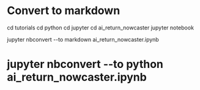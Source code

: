 # Convert to markdown

cd tutorials
cd python
cd jupyter
cd ai_return_nowcaster
jupyter notebook

jupyter nbconvert --to markdown ai_return_nowcaster.ipynb

# jupyter nbconvert --to python ai_return_nowcaster.ipynb
